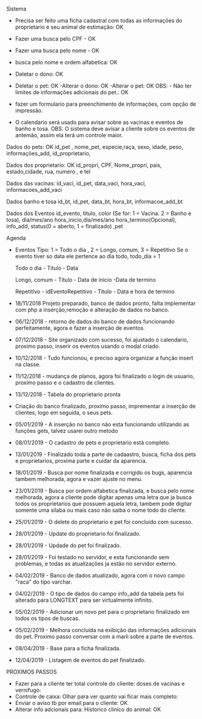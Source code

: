 Sistema
 - Precisa ser feito uma ficha cadastral com todas as informações do proprietario e seu animal de estimação: OK
 - Fazer uma busca pelo CPF - OK
- Fazer uma busca pelo nome - OK
 - busca pelo nome e ordem alfabetica: OK
 - Deletar o dono: OK
 - Deletar o pet: OK
 -Alterar o dono: OK
 -Alterar o pet: OK
 OBS: - Não ter limites de informações adicionais do pet.: OK

 - fazer um formulario para preenchimento de informações, com opção de impressão.
 - O calendario será usado para avisar sobre as vacinas e eventos de banho e tosa.
 	OBS: O sistema deve avisar a cliente sobre os eventos de antemão, assim ela terá um controle maior.


Dados do pets: OK
	id_pet , nome_pet, especie,raça, sexo, idade, peso, informações_add, id_proprietario,

Dados dos proprietario: OK
	id_propri, CPF, Nome_propri, pais, estado,cidade, rua, numero , e tel

Dados das vacinas:
	id_vaci, id_pet, data_vaci, hora_vaci, informacoes_add_vaci

Dados banho e tosa
	id_bt, id_pet, data_bt, hora_bt, informacoe_add_bt

Dados dos Eventos
id_evento, titulo, color (Se for: 1 = Vacina. 2 = Banho e tosa), dia/mes/ano hora_inicio,dia/mes/ano hora_termino(Opcional), info_add,
status(0 = aberto, 1 = finalizado) ,pet

Agenda
- Eventos
	Tipo: 1 = Todo o dia , 2 = Longo, comum, 3 = Repetitivo
	Se o evento tiver so data ele pertence ao dia todo, todo_dia = 1

	Todo o dia
		- Titulo
		- Data

	Longo, comum
		- Titulo
		- Data de inicio
		-Data de termino

	Repetitivo
		- idEventoRepetitivo
		- Titulo
		- Data e hora de termino



- 18/11/2018 Projeto preparado, banco de dados pronto, falta implementar com php a inserção,remoção e alteração de dados no banco.
- 06/12/2018 - retorno de dados do banco de dados funcionando perfeitamente, agora e fazer a inserção de eventos.
- 07/12/2018 - Site organizado com sucesso, foi ajustado o calendario, proximo passo, inserir os eventos usando o modal criado.
- 10/12/2018 - Tudo funcionou, e preciso agora organizar a função insert na classe.
- 11/12/2018 - mudança de planos, agora foi finalizado o login de usuario, proximo passo e o cadastro de clientes.
- 13/12/2018 - Tabela do proprietario pronta
- Criação do banco finalizado, proximo passo, imprementar a inserção de clientes, logo em seguida, o seus pets.
- 05/01/2019 - A inserção no banco não esta funcionando utilizando as funções gets, talvez usarei outro metodo
- 08/01/2019 - O cadastro de pets e proprietario está completo.
- 13/01/2019 - Finalizado toda a parte de cadaastro, busca, ficha dos pets e proprietarios, proxima parte e cuidar da aparencia.
- 18/01/2019 - Busca por nome finalizada e corrigido os bugs, aparencia tambem melhorada, agora e vazer ajuste no menu.
- 23/01/2019 - Busca por ordem alfabetica finalizada, e busca pelo nome melhorada, agora a cliente pode digitar apenas uma letra que ja busca todos os proprietarios que possuem aquela letra, tambem pode digitar somente uma silaba ou mais caso não saiba o nome todo do cliente.
- 25/01/2019 - O delete do proprietario e pet foi concluido com sucesso.
- 28/01/2019 - Update do proprietario foi finalizado.
- 28/01/2019 - Updade do pet foi finalizado.
- 28/01/2019 - Foi testado no servidor, e esta funcionando sem problemas, e todas as atualizações ja estão no servidor externo.
- 04/02/2019 - Banco de dados atualizado, agora com o novo campo "raca" do tipo varchar.
- 04/02/2019 - O tipo de dados do campo info_add da tabela pets foi alterado para LONGTEXT para ser virtualmente infinito.
- 05/02/2019 - Adicionar um novo pet para o proprietario finalizado em todos os tipos de buscas.
- 05/02/2019 - Melhora concluida na exibição das informações adicionais do pet.
			   Proximo passo conversar com a marli sobre a parte de eventos.

- 08/04/2019 - Base para a ficha finalizada.
- 12/04/2019 - Listagem de eventos do pet finalizado.

PROXIMOS PASSOS
- Fazer para a cliente ter total controle do cliente: doses de vacinas e vernifugo:
- Controle de caixa: Olhar para ver quanto vai ficar mais completo: 
- Enviar o aviso tb por email para o cliente: OK
- Alterar info adcionais para: Historico clinico do animal: OK
